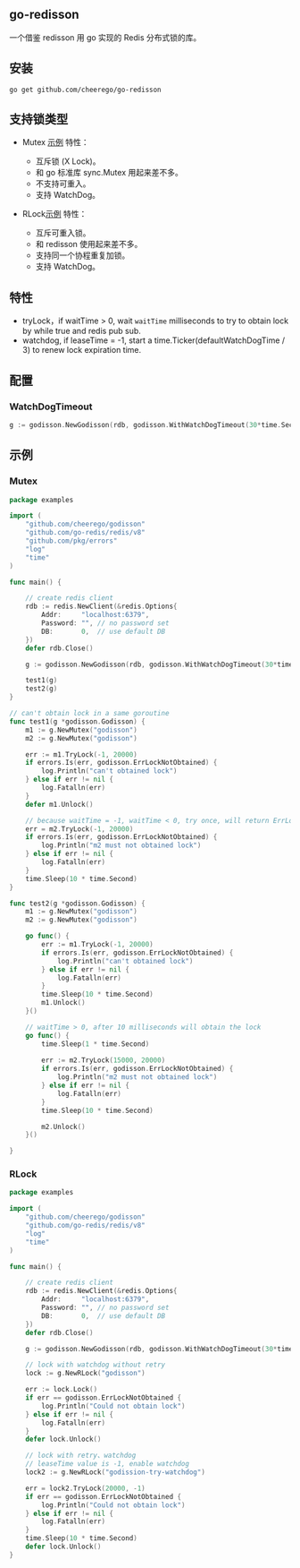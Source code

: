 ## go-redisson 

一个借鉴 redisson 用 go 实现的 Redis 分布式锁的库。

## 安装

```shell
go get github.com/cheerego/go-redisson
```


## 支持锁类型

* Mutex [示例](#Mutex) 特性：
  * 互斥锁 (X Lock)。 
  * 和 go 标准库 sync.Mutex 用起来差不多。 
  * 不支持可重入。 
  * 支持 WatchDog。

* RLock[示例](#RLock) 特性：
  * 互斥可重入锁。 
  * 和 redisson 使用起来差不多。 
  * 支持同一个协程重复加锁。
  * 支持 WatchDog。

## 特性

* tryLock，if waitTime > 0, wait `waitTime` milliseconds to try to obtain lock by while true and redis pub sub.
* watchdog, if leaseTime = -1, start a time.Ticker(defaultWatchDogTime / 3) to renew lock expiration time.

## 配置 

### WatchDogTimeout

```go
g := godisson.NewGodisson(rdb, godisson.WithWatchDogTimeout(30*time.Second))
```


## 示例

### Mutex 

```go
package examples

import (
	"github.com/cheerego/godisson"
	"github.com/go-redis/redis/v8"
	"github.com/pkg/errors"
	"log"
	"time"
)

func main() {

	// create redis client
	rdb := redis.NewClient(&redis.Options{
		Addr:     "localhost:6379",
		Password: "", // no password set
		DB:       0,  // use default DB
	})
	defer rdb.Close()

	g := godisson.NewGodisson(rdb, godisson.WithWatchDogTimeout(30*time.Second))

	test1(g)
	test2(g)
}

// can't obtain lock in a same goroutine
func test1(g *godisson.Godisson) {
	m1 := g.NewMutex("godisson")
	m2 := g.NewMutex("godisson")

	err := m1.TryLock(-1, 20000)
	if errors.Is(err, godisson.ErrLockNotObtained) {
		log.Println("can't obtained lock")
	} else if err != nil {
		log.Fatalln(err)
	}
	defer m1.Unlock()

	// because waitTime = -1, waitTime < 0, try once, will return ErrLockNotObtained
	err = m2.TryLock(-1, 20000)
	if errors.Is(err, godisson.ErrLockNotObtained) {
		log.Println("m2 must not obtained lock")
	} else if err != nil {
		log.Fatalln(err)
	}
	time.Sleep(10 * time.Second)
}

func test2(g *godisson.Godisson) {
	m1 := g.NewMutex("godisson")
	m2 := g.NewMutex("godisson")

	go func() {
		err := m1.TryLock(-1, 20000)
		if errors.Is(err, godisson.ErrLockNotObtained) {
			log.Println("can't obtained lock")
		} else if err != nil {
			log.Fatalln(err)
		}
		time.Sleep(10 * time.Second)
		m1.Unlock()
	}()

	// waitTime > 0, after 10 milliseconds will obtain the lock
	go func() {
		time.Sleep(1 * time.Second)
		
		err := m2.TryLock(15000, 20000)
		if errors.Is(err, godisson.ErrLockNotObtained) {
			log.Println("m2 must not obtained lock")
		} else if err != nil {
			log.Fatalln(err)
		}
		time.Sleep(10 * time.Second)

		m2.Unlock()
	}()

}

```


### RLock
```go
package examples

import (
	"github.com/cheerego/godisson"
	"github.com/go-redis/redis/v8"
	"log"
	"time"
)

func main() {

	// create redis client
	rdb := redis.NewClient(&redis.Options{
		Addr:     "localhost:6379",
		Password: "", // no password set
		DB:       0,  // use default DB
	})
	defer rdb.Close()

	g := godisson.NewGodisson(rdb, godisson.WithWatchDogTimeout(30*time.Second))

	// lock with watchdog without retry
	lock := g.NewRLock("godisson")

	err := lock.Lock()
	if err == godisson.ErrLockNotObtained {
		log.Println("Could not obtain lock")
	} else if err != nil {
		log.Fatalln(err)
	}
	defer lock.Unlock()

	// lock with retry、watchdog
	// leaseTime value is -1, enable watchdog
	lock2 := g.NewRLock("godission-try-watchdog")

	err = lock2.TryLock(20000, -1)
	if err == godisson.ErrLockNotObtained {
		log.Println("Could not obtain lock")
	} else if err != nil {
		log.Fatalln(err)
	}
	time.Sleep(10 * time.Second)
	defer lock.Unlock()
}

```